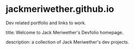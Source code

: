 # jackmeriwether.github.io
Dev related portfolio and links to work.

title: Welcome to Jack Meriwether's Devfolio homepage. 

description: a collection of Jack Meriwether's dev projects.
